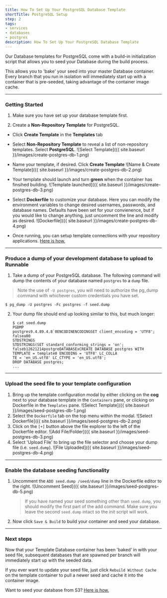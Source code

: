 ```yaml
---
title: How To Set Up Your PostgreSQL Database Template
shortTitle: PostgreSQL Setup
step: 2
tags:
- services
- databases
- postgres
description: How To Set Up Your PostgreSQL Database Template
---
```


Our Database templates for PostgreSQL come with a build-in initialization script that allows you
to seed your Database during the build process.

This allows you to 'bake' your seed into your master Database
container. Every branch that you run in isolation will immediately start up with a container that is pre-seeded, taking advantage of the container image cache.

---

### Getting Started
1. Make sure you have set up your database template first.

2. Create a **Non-Repository Template** for PostgreSQL.
  * Click **Create Template** in the **Templates** tab
  * Select **Non-Repository Template** to reveal a list of non-repository templates. Select **PostgreSQL**.
    ![Select Template]({{ site.baseurl }}/images/create-postgres-db-1.png)  

  * Name your template, if desired. Click **Create Template**
    ![Name & Create Template]({{ site.baseurl }}/images/create-postgres-db-2.png)  

  * Your template should launch and turn **green** when the container has finsihed building.
    ![Template launched]({{ site.baseurl }}/images/create-postgres-db-3.png)  

  * Select __Dockerfile__ to customize your database. Here you can modify the environment variables to change desired usernames, passwords, and database names. Defaults have been set for your convienence,
  but if you would like to change anything, just uncomment the line and modify as desired.
    ![Dockerfile]({{ site.baseurl }}/images/create-postgres-db-4.png)  

  * Once running, you can setup template connections with your repository applications. [Here is how.](/connections/how_to_connect_your_containers.md)


---

### Produce a dump of your development database to upload to Runnable
1. Take a dump of your PostgreSQL database. The following command will dump the contents of your database named `postgres` to a `dump` file.
  > Note the use of `-U postgres`, you will need to authorize the pg_dump command with whichever custom credentials you have set.

  ```
  $ pg_dump -U postgres -Fc postgres -f seed.dump
  ```  

2. Your dump file should end up looking similar to this, but much longer:
    ```
    $ cat seed.dump
    PGDMP                                                                                                      
    postgres9.4.89.4.8`0ENCODINENCODINGSET client_encoding = 'UTF8';                                        
    falsea00                                                                                                   
    STDSTRINGS                                                                                                 
    STDSTRINGS(SET standard_conforming_strings = 'on';                                                         
    falseb12621214postgreDATABASExCREATE DATABASE postgres WITH TEMPLATE = template0 ENCODING = 'UTF8' LC_COLLA
    TE = 'en_US.utf8' LC_CTYPE = 'en_US.utf8';                                                                 
    DROP DATABASE postgres;
    ...
    ```

---

### Upload the seed file to your template configuration
1. Bring up the template configuration modal by either clicking on the **cog** next to your database template in the `Containers` pane, or clicking on Dockerfile in the `Templates` pane.
  ![Select Template]({{ site.baseurl }}/images/seed-postgres-db-1.png)  
2. Select the `Dockerfile` tab on the top menu within the modal.
  ![Select Dockerfile]({{ site.baseurl }}/images/seed-postgres-db-2.png)  
3. Click on the `[+]` button above the file explorer to the left of the Dockerfile editor.
  ![Add File/Folder]({{ site.baseurl }}/images/seed-postgres-db-3.png)  
4. Select 'Upload File' to bring up the file selector and choose your dump file (i.e. `seed.dump`).
  ![File Uploaded]({{ site.baseurl }}/images/seed-postgres-db-4.png)  

---

### Enable the database seeding functionality
1. Uncomment the `ADD seed.dump /seed/dump` line in the Dockerfile editor to the right.
  ![Uncomment Seed]({{ site.baseurl }}/images/seed-postgres-db-5.png)  
    > If you have named your seed something other than `seed.dump`, you should modify the first part of the add command.
    Make sure you leave the second `seed.dump` intact so the init script will work.
2. Now click `Save & Build` to build your container and seed your database.

---

### Next steps
Now that your Template Database container has been 'baked' in with your seed file, subsequent databases that are spawned per branch will immediately start up with the seeded data.

 If you ever want to update your seed file, just click `Rebuild Without Cache` on the template container to pull a newer seed and cache it into the container image.

Want to seed your database from S3? [Here is how.](/docs/services/databases/how-to-seed-your-database-from-s3)
